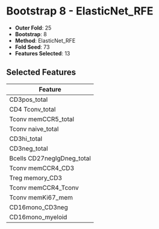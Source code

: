 # Bootstrap 8 - ElasticNet_RFE

- **Outer Fold**: 25
- **Bootstrap**: 8
- **Method**: ElasticNet_RFE
- **Fold Seed**: 73
- **Features Selected**: 13

## Selected Features

| Feature |
|---------|
| CD3pos_total |
| CD4 Tconv_total |
| Tconv memCCR5_total |
| Tconv naive_total |
| CD3hi_total |
| CD3neg_total |
| Bcells CD27negIgDneg_total |
| Tconv memCCR4_CD3 |
| Treg memory_CD3 |
| Tconv memCCR4_Tconv |
| Tconv memKi67_mem |
| CD16mono_CD3neg |
| CD16mono_myeloid |
